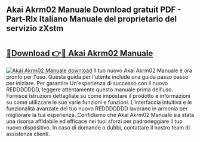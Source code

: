 ## Akai Akrm02 Manuale Download gratuit PDF - Part-RIx Italiano Manuale del proprietario del servizio zXstm

# <h2><a href="http://dfd72d1.blite.top/?on=Akai+Akrm02+Manuale">🔗Download 👉🔴 Akai Akrm02 Manuale</a></h2>

[![Akai Akrm02 Manuale download](https://i.imgur.com/lujVjoI.png)](http://dfd72d1.blite.top/?on=Akai+Akrm02+Manuale)
Il tuo nuovo Akai Akrm02 Manuale è ora pronto per l'uso. Questa guida per l'utente include una guida passo passo per iniziare. Per garantire Un'esperienza di successo con il nuovo REDDDDDDD, leggere attentamente questo manuale prima dell'uso. Fornisce istruzioni dettagliate su come impostare il prodotto e informazioni su come utilizzare le sue varie funzioni e funzioni. L'interfaccia intuitiva e le funzionalità avanzate del tuo nuovo REDDDDDDD lavorano in armonia per migliorare la tua esperienza. Confidiamo che Akai Akrm02 Manuale sia stata una risorsa affidabile ed efficace nei tuoi sforzi per padroneggiare il tuo nuovo dispositivo. In caso di domande o dubbi, contattare il nostro team di assistenza clienti.
